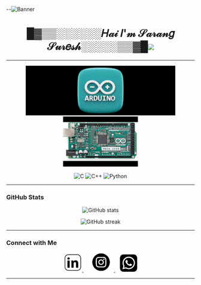 <!--![image Alt](https://github.com/sarangsuresh-creator/Sarangsuresh-creator/blob/befec6427dd242b83ed7e24a7bd21f9c9f7b119c/github1.png)-->


--![Banner](https://raw.githubusercontent.com/sarangsuresh-creator/sarangsuresh-creator/main/intro.gif)

<h1 align="center">█▓▒▒░░░░░░𝐻𝒶𝒾 𝐼'𝓂 𝒮𝒶𝓇𝒶𝓃𝑔 𝒮𝓊𝓇𝑒𝓈𝒽░░░░░▒▒▓█<img src="https://media.giphy.com/media/hvRJCLFzcasrR4ia7z/giphy.gif" width="30px"/></h1>

<p align="center">
  <a href="https://github.com/sarangsuresh">
   
  </a>
</p>

---

   <p align="center">
  <img src="https://raw.githubusercontent.com/sarangsuresh-creator/sarangsuresh-creator/main/Project3.gif" width="400" alt="Banner" /> <img src="https://raw.githubusercontent.com/sarangsuresh-creator/sarangsuresh-creator/main/Project5.gif" width="200" alt="Banner" /> 
</p>




<p align="center">
   <img src="https://cdn.jsdelivr.net/gh/devicons/devicon/icons/c/c-original.svg" width="50" height="50" alt="C" />
   <img src="https://cdn.jsdelivr.net/gh/devicons/devicon/icons/cplusplus/cplusplus-original.svg" width="50" height="50" alt="C++" />
   <img src="https://cdn.jsdelivr.net/gh/devicons/devicon/icons/python/python-original.svg" width="50" height="50" alt="Python" />
</p>

---




### GitHub Stats

<p align="center">
  <img src="https://github-readme-stats.vercel.app/api?username=sarangsuresh&show_icons=true&theme=radical" alt="GitHub stats" />
</p>

<p align="center">
  <img src="https://github-readme-streak-stats.herokuapp.com?user=sarangsuresh&theme=radical" alt="GitHub streak" />
</p>

---

### Connect with Me



<p align="center">
  <a href="https://www.linkedin.com/in/sarangsuresh-creator/" target="_blank">
  <img src="https://raw.githubusercontent.com/sarangsuresh-creator/sarangsuresh-creator/main/linkdin2.jpg" width="50" alt="linkdin" />
  </a>
  &nbsp;&nbsp;
<a href="https://www.instagram.com/sureshsarang44" target="_blank">
  <img src="https://raw.githubusercontent.com/sarangsuresh-creator/sarangsuresh-creator/main/instagram2.png" width="69" alt="Instagram" />
</a>
  &nbsp;&nbsp;
  <a href="https://wa.me/8075879037" target="_blank">
     <img src="https://raw.githubusercontent.com/sarangsuresh-creator/sarangsuresh-creator/main/whatsapp3.jpg" width="48" alt="whatsapp" />
  </a>
</p>


---

